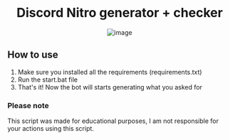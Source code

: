 <br/>
<div align="center">

  # Discord Nitro generator + checker
  
  ![image](https://cdn.discordapp.com/attachments/993042213451870228/993047841771634768/unknown.png)

</div>


## How to use

1. Make sure you installed all the requirements (requirements.txt)
2. Run the start.bat file
3. That's it! Now the bot will starts generating what you asked for


### Please note

This script was made for educational purposes, I am not responsible for your actions using this script.
